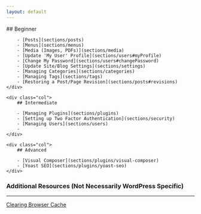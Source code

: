 ```yaml
---
layout: default
---
```


<div class="section">
    <div class="col">
        ## Beginner

        - [Posts](sections/posts)
        - [Menus](sections/menus)
        - [Media (Images, PDFs)](sections/media)
        - [Update 'My User' Profile](sections/users#myProfile)
        - [Change My Password](sections/users#changePassword)
        - [Update Site/Blog Settings](sections/settings)
        - [Managing Categories](sections/categories)
        - [Managing Tags](sections/tags)
        - [Restoring a Post/Page Revision](sections/posts#revisions)
    </div>

    <div class="col">
        ## Intermediate

        - [Managing Plugins](sections/plugins)
        - [Setting up Two Factor Authentication](sections/security)
        - [Managing Users](sections/users)
        - 
    </div>

    <div class="col">
        ## Advanced

        - [Visual Composer](sections/plugins/visual-composer)
        - [Yoast SEO](sections/plugins/yoast-seo)
    </div>
</div>

<div class="section">

### Additional Resources (Not Necessarily WordPress Specific)

* * *
 
[Clearing Browser Cache](https://blog.hubspot.com/marketing/clear-cache-cookies-history)

</div>
